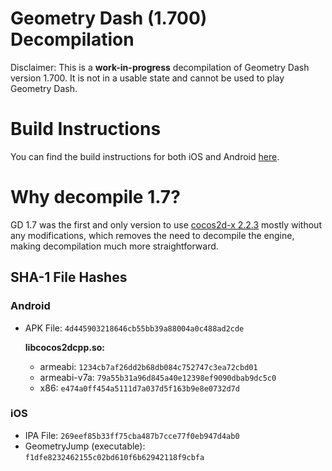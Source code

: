 # Geometry Dash (1.700) Decompilation

Disclaimer: This is a **work-in-progress** decompilation of Geometry Dash version 1.700. It is not in a usable state and cannot be used to play Geometry Dash.

# Build Instructions

You can find the build instructions for both iOS and Android [here](https://github.com/aloaf812/GD/blob/1.7/USAGE.md).

# Why decompile 1.7?

GD 1.7 was the first and only version to use [cocos2d-x 2.2.3](https://github.com/cocos2d/cocos2d-x/releases/tag/cocos2d-x-2.2.3) mostly without any modifications, which removes the need to decompile the engine, making decompilation much more straightforward.

## SHA-1 File Hashes
### Android

* APK File: `4d445903218646cb55bb39a88004a0c488ad2cde`

  **libcocos2dcpp.so:**
  * armeabi: `1234cb7af26dd2b68db084c752747c3ea72cbd01`
  * armeabi-v7a: `79a55b31a96d845a40e12398ef9090dbab9dc5c0`
  * x86: `e474a0ff454a5111d7a037d5f163b9e8e0732d7d`

###  iOS

* IPA File: `269eef85b33ff75cba487b7cce77f0eb947d4ab0`
* GeometryJump (executable): `f1dfe8232462155c02bd610f6b62942118f9cbfa`